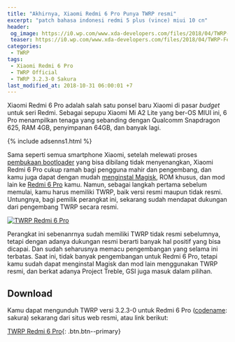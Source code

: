 ```yaml
---
title: "Akhirnya, Xiaomi Redmi 6 Pro Punya TWRP resmi"
excerpt: "patch bahasa indonesi redmi 5 plus (vince) miui 10 cn"
header:
 og_image: https://i0.wp.com/www.xda-developers.com/files/2018/04/TWRP-Feature-Image-810x298_c.png
 teaser: https://i0.wp.com/www.xda-developers.com/files/2018/04/TWRP-Feature-Image-810x298_c.png?resize=320,170
categories:
 - TWRP
tags:
 - Xiaomi Redmi 6 Pro
 - TWRP Official
 - TWRP 3.2.3-0 Sakura
last_modified_at: 2018-10-31 06:00:01 +7
---
```

Xiaomi Redmi 6 Pro adalah salah satu ponsel baru Xiaomi di pasar _budget_ untuk seri Redmi. Sebagai sepupu Xiaomi Mi A2 Lite yang ber-OS MIUI ini, 6 Pro menampilkan tenaga yang sebanding dengan Qualcomm Snapdragon 625, RAM 4GB, penyimpanan 64GB, dan banyak lagi.

{% include adsenns1.html %}

Sama seperti semua smartphone Xiaomi, setelah melewati proses [pembukaan bootloader](/unlock-bootloader) yang bisa dibilang tidak menyenangkan, Xiaomi Redmi 6 Pro cukup ramah bagi pengguna mahir dan pengembang, dan kamu juga dapat dengan mudah [menginstal Magisk](https://www.knoacc.org/2017/04/penjelasan-magisk-root-cara-sembunyikan-status-root.html), ROM khusus, dan mod lain ke [Redmi 6 Pro](/spesifikasi-redmi-6-pro) kamu. Namun, sebagai langkah pertama sebelum memulai, kamu harus memiliki TWRP, baik versi resmi maupun tidak resmi. Untungnya, bagi pemilik perangkat ini, sekarang sudah mendapat dukungan dari pengembang TWRP secara resmi.

[![TWRP Redmi 6 Pro](/assetss/image/TWRP-redmi-6-pro.jpg)](/twrp-official-untuk-redmi-6-pro)

Perangkat ini sebenanrnya sudah memiliki TWRP tidak resmi sebelumnya, tetapi dengan adanya dukungan resmi berarti banyak hal positif yang bisa dicapai. Dan sudah seharusnya memacu pengembangan yang selama ini terbatas. Saat ini, tidak banyak pengembangan untuk Redmi 6 Pro, tetapi kamu sudah dapat menginstal Magisk dan mod lain menggunakan TWRP resmi, dan berkat adanya Project Treble, GSI juga masuk dalam pilihan.

## Download

Kamu dapat mengunduh TWRP versi 3.2.3-0 untuk Redmi 6 Pro ([codename](/codename): sakura) sekarang dari situs web resmi, atau link berikut:

[TWRP Redmi 6 Pro](/mortgage?hst=destyy.com&cde=wZ2jdk&st1=open&st2=link){: .btn.btn--primary}